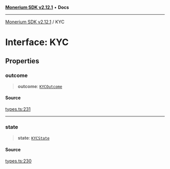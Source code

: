 [**Monerium SDK v2.12.1**](../README.md) • **Docs**

---

[Monerium SDK v2.12.1](../README.md) / KYC

# Interface: KYC

## Properties

### outcome

> **outcome**: [`KYCOutcome`](../enumerations/KYCOutcome.md)

#### Source

[types.ts:231](https://github.com/monerium/js-monorepo/blob/95da1ee68c22ee2a6c87ac928b307c8f3825242a/packages/sdk/src/types.ts#L231)

---

### state

> **state**: [`KYCState`](../enumerations/KYCState.md)

#### Source

[types.ts:230](https://github.com/monerium/js-monorepo/blob/95da1ee68c22ee2a6c87ac928b307c8f3825242a/packages/sdk/src/types.ts#L230)
